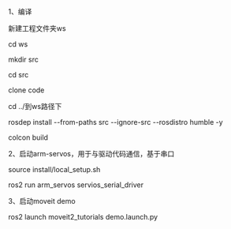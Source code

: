 1、编译

新建工程文件夹ws

cd ws

mkdir src

cd src

clone code

cd ../到ws路径下

rosdep install --from-paths src --ignore-src --rosdistro humble -y

colcon build

2、启动arm-servos，用于与驱动代码通信，基于串口

source install/local_setup.sh

ros2 run arm_servos servios_serial_driver

3、启动moveit demo

ros2 launch moveit2_tutorials demo.launch.py


 
